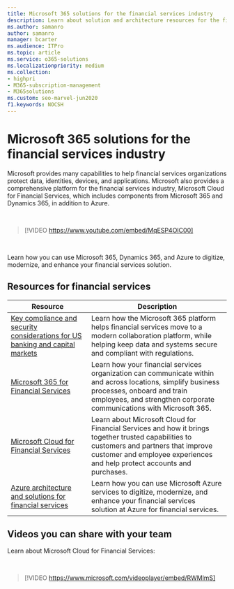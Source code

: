 ```yaml
---
title: Microsoft 365 solutions for the financial services industry
description: Learn about solution and architecture resources for the financial services industry using Microsoft 365
ms.author: samanro
author: samanro
manager: bcarter
ms.audience: ITPro
ms.topic: article
ms.service: o365-solutions
ms.localizationpriority: medium
ms.collection: 
- highpri
- M365-subscription-management
- M365solutions
ms.custom: seo-marvel-jun2020
f1.keywords: NOCSH
---
```


# Microsoft 365 solutions for the financial services industry

Microsoft provides many capabilities to help financial services organizations protect data, identities, devices, and applications. Microsoft also provides a comprehensive platform for the financial services industry, Microsoft Cloud for Financial Services, which includes components from  Microsoft 365 and Dynamics 365, in addition to Azure.

<br>

> [!VIDEO https://www.youtube.com/embed/MqESP4OIC00]

<br>

Learn how you can use Microsoft 365, Dynamics 365, and Azure to digitize, modernize, and enhance your financial services solution.

## Resources for financial services

|Resource |Description  |
|---------|---------|
|[Key compliance and security considerations for US banking and capital markets](financial-services-secure-collaboration.md) | Learn how the Microsoft 365 platform helps financial services move to a modern collaboration platform, while helping keep data and systems secure and compliant with regulations. |
|[Microsoft 365 for Financial Services](microsoft-365/frontline/teams-for-financial-services)    | Learn how your financial services organization can communicate within and across locations, simplify business processes, onboard and train employees, and strengthen corporate communications with Microsoft 365.      |
|[Microsoft Cloud for Financial Services](/industry/financial-services/overview)  | Learn about Microsoft Cloud for Financial Services and how it brings together trusted capabilities to customers and partners that improve customer and employee experiences and help protect accounts and purchases.     |
| [Azure architecture and solutions for financial services](/azure/architecture/industries/finance)| Learn how you can use Microsoft Azure services to digitize, modernize, and enhance your financial services solution at Azure for financial services.|

## Videos you can share with your team

Learn about Microsoft Cloud for Financial Services:

<br>

> [!VIDEO https://www.microsoft.com/videoplayer/embed/RWMlmS]

